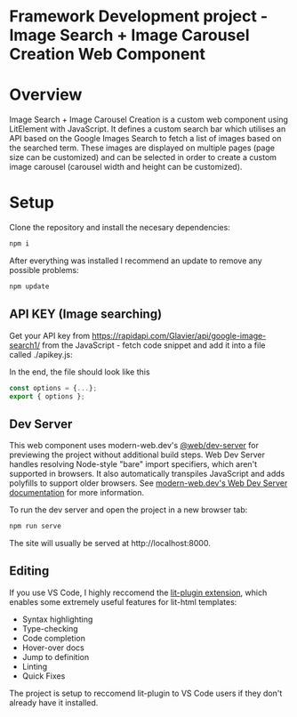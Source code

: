 # Framework Development project - Image Search + Image Carousel Creation Web Component

# Overview
Image Search + Image Carousel Creation is a custom web component using LitElement with JavaScript. It defines a custom search bar which utilises an API based on the Google Images Search to fetch a list of images based on the searched term. These images are displayed on multiple pages (page size can be customized) and can be selected in order to create a custom image carousel (carousel width and height can be customized).

# Setup

Clone the repository and install the necesary dependencies:

```bash
npm i
```
After everything was installed I recommend an update to remove any possible problems:

```bash
npm update
```

## API KEY (Image searching)

Get your API key from https://rapidapi.com/Glavier/api/google-image-search1/ from the JavaScript - fetch code snippet and add it into a file called ./apikey.js:

In the end, the file should look like this

```js
const options = {...};
export { options };
```

## Dev Server

This web component uses modern-web.dev's [@web/dev-server](https://www.npmjs.com/package/@web/dev-server) for previewing the project without additional build steps. Web Dev Server handles resolving Node-style "bare" import specifiers, which aren't supported in browsers. It also automatically transpiles JavaScript and adds polyfills to support older browsers. See [modern-web.dev's Web Dev Server documentation](https://modern-web.dev/docs/dev-server/overview/) for more information.

To run the dev server and open the project in a new browser tab:

```bash
npm run serve
```

The site will usually be served at http://localhost:8000.

## Editing

If you use VS Code, I highly reccomend the [lit-plugin extension](https://marketplace.visualstudio.com/items?itemName=runem.lit-plugin), which enables some extremely useful features for lit-html templates:

- Syntax highlighting
- Type-checking
- Code completion
- Hover-over docs
- Jump to definition
- Linting
- Quick Fixes

The project is setup to reccomend lit-plugin to VS Code users if they don't already have it installed.
